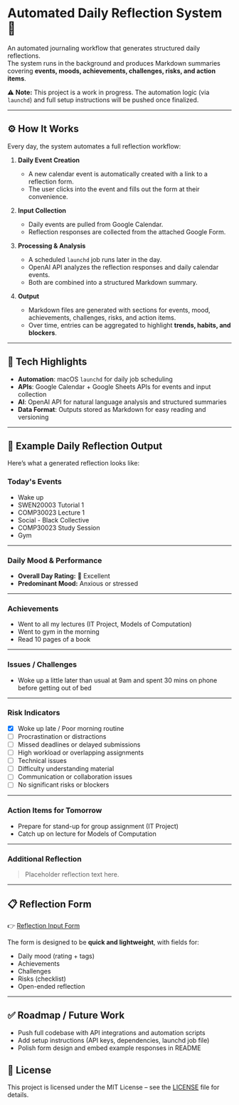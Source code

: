 # Automated Daily Reflection System 📝  

An automated journaling workflow that generates structured daily reflections.  
The system runs in the background and produces Markdown summaries covering **events, moods, achievements, challenges, risks, and action items**.  

⚠️ **Note:** This project is a work in progress. The automation logic (via `launchd`) and full setup instructions will be pushed once finalized.  

---

## ⚙️ How It Works  

Every day, the system automates a full reflection workflow:  

1. **Daily Event Creation**  
   - A new calendar event is automatically created with a link to a reflection form.  
   - The user clicks into the event and fills out the form at their convenience.  

2. **Input Collection**  
   - Daily events are pulled from Google Calendar.  
   - Reflection responses are collected from the attached Google Form.  

3. **Processing & Analysis**  
   - A scheduled `launchd` job runs later in the day.  
   - OpenAI API analyzes the reflection responses and daily calendar events.  
   - Both are combined into a structured Markdown summary.  

4. **Output**  
   - Markdown files are generated with sections for events, mood, achievements, challenges, risks, and action items.  
   - Over time, entries can be aggregated to highlight **trends, habits, and blockers**.  

---

## 🧰 Tech Highlights  

- **Automation**: macOS `launchd` for daily job scheduling  
- **APIs**: Google Calendar + Google Sheets APIs for events and input collection  
- **AI**: OpenAI API for natural language analysis and structured summaries  
- **Data Format**: Outputs stored as Markdown for easy reading and versioning  

---

## 📝 Example Daily Reflection Output  

Here’s what a generated reflection looks like:  

### Today's Events  

- Wake up  
- SWEN20003 Tutorial 1  
- COMP30023 Lecture 1  
- Social - Black Collective  
- COMP30023 Study Session  
- Gym  

---  

### Daily Mood & Performance  

- **Overall Day Rating:** 🌟 Excellent  
- **Predominant Mood:** Anxious or stressed  

---  

### Achievements  

- Went to all my lectures (IT Project, Models of Computation)  
- Went to gym in the morning  
- Read 10 pages of a book  

---  

### Issues / Challenges  

- Woke up a little later than usual at 9am and spent 30 mins on phone before getting out of bed  

---  

### Risk Indicators  

- [x] Woke up late / Poor morning routine  
- [ ] Procrastination or distractions  
- [ ] Missed deadlines or delayed submissions  
- [ ] High workload or overlapping assignments  
- [ ] Technical issues  
- [ ] Difficulty understanding material  
- [ ] Communication or collaboration issues  
- [ ] No significant risks or blockers  

---  

### Action Items for Tomorrow  

- Prepare for stand-up for group assignment (IT Project)  
- Catch up on lecture for Models of Computation  

---  

### Additional Reflection  

> Placeholder reflection text here.  

---

## 📋 Reflection Form  

👉 [Reflection Input Form](https://docs.google.com/forms/d/1GNRxM97nlvFPppCA9pglgzevJYcDUE0eNdzlX0kD0pE/edit)  

The form is designed to be **quick and lightweight**, with fields for:  
- Daily mood (rating + tags)  
- Achievements  
- Challenges  
- Risks (checklist)  
- Open-ended reflection  

---

## ✅ Roadmap / Future Work  

- Push full codebase with API integrations and automation scripts  
- Add setup instructions (API keys, dependencies, launchd job file)
- Polish form design and embed example responses in README  


## 📜 License  

This project is licensed under the MIT License – see the [LICENSE](LICENSE) file for details.  
